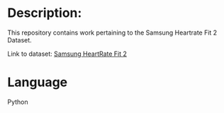 # Description:
This repository contains work pertaining to the Samsung Heartrate Fit 2 Dataset.

Link to dataset: [Samsung HeartRate Fit 2](https://www.kaggle.com/gustavojota/samsung-heart-rate-fit2)

# Language
Python